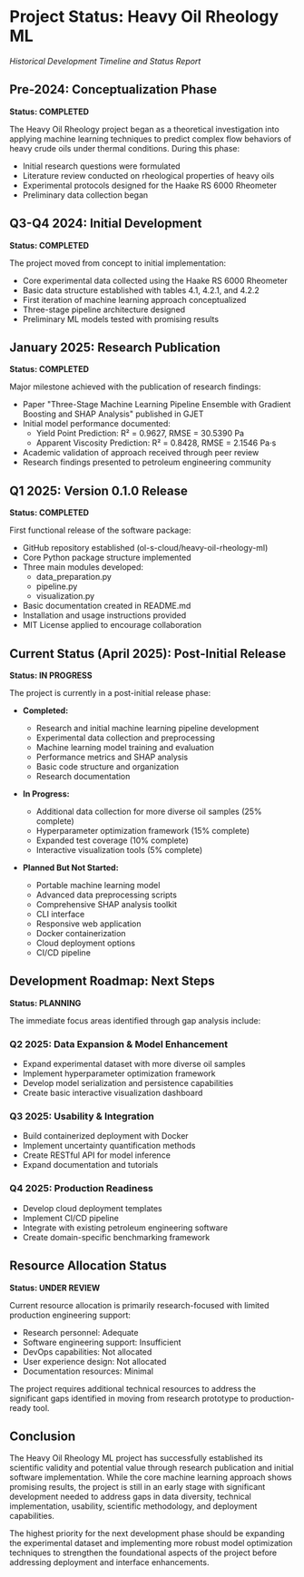 # Project Status: Heavy Oil Rheology ML
*Historical Development Timeline and Status Report*

## Pre-2024: Conceptualization Phase

**Status: COMPLETED**

The Heavy Oil Rheology project began as a theoretical investigation into applying machine learning techniques to predict complex flow behaviors of heavy crude oils under thermal conditions. During this phase:

- Initial research questions were formulated
- Literature review conducted on rheological properties of heavy oils
- Experimental protocols designed for the Haake RS 6000 Rheometer
- Preliminary data collection began

## Q3-Q4 2024: Initial Development

**Status: COMPLETED**

The project moved from concept to initial implementation:

- Core experimental data collected using the Haake RS 6000 Rheometer
- Basic data structure established with tables 4.1, 4.2.1, and 4.2.2
- First iteration of machine learning approach conceptualized
- Three-stage pipeline architecture designed
- Preliminary ML models tested with promising results

## January 2025: Research Publication

**Status: COMPLETED**

Major milestone achieved with the publication of research findings:

- Paper "Three-Stage Machine Learning Pipeline Ensemble with Gradient Boosting and SHAP Analysis" published in GJET
- Initial model performance documented:
  * Yield Point Prediction: R² = 0.9627, RMSE = 30.5390 Pa
  * Apparent Viscosity Prediction: R² = 0.8428, RMSE = 2.1546 Pa·s
- Academic validation of approach received through peer review
- Research findings presented to petroleum engineering community

## Q1 2025: Version 0.1.0 Release

**Status: COMPLETED**

First functional release of the software package:

- GitHub repository established (ol-s-cloud/heavy-oil-rheology-ml)
- Core Python package structure implemented
- Three main modules developed:
  * data_preparation.py
  * pipeline.py
  * visualization.py
- Basic documentation created in README.md
- Installation and usage instructions provided
- MIT License applied to encourage collaboration

## Current Status (April 2025): Post-Initial Release

**Status: IN PROGRESS**

The project is currently in a post-initial release phase:

- **Completed:**
  * Research and initial machine learning pipeline development
  * Experimental data collection and preprocessing
  * Machine learning model training and evaluation
  * Performance metrics and SHAP analysis
  * Basic code structure and organization
  * Research documentation

- **In Progress:**
  * Additional data collection for more diverse oil samples (25% complete)
  * Hyperparameter optimization framework (15% complete)
  * Expanded test coverage (10% complete)
  * Interactive visualization tools (5% complete)

- **Planned But Not Started:**
  * Portable machine learning model
  * Advanced data preprocessing scripts
  * Comprehensive SHAP analysis toolkit
  * CLI interface
  * Responsive web application
  * Docker containerization
  * Cloud deployment options
  * CI/CD pipeline

## Development Roadmap: Next Steps

**Status: PLANNING**

The immediate focus areas identified through gap analysis include:

### Q2 2025: Data Expansion & Model Enhancement
- Expand experimental dataset with more diverse oil samples
- Implement hyperparameter optimization framework
- Develop model serialization and persistence capabilities
- Create basic interactive visualization dashboard

### Q3 2025: Usability & Integration
- Build containerized deployment with Docker
- Implement uncertainty quantification methods
- Create RESTful API for model inference
- Expand documentation and tutorials

### Q4 2025: Production Readiness
- Develop cloud deployment templates
- Implement CI/CD pipeline
- Integrate with existing petroleum engineering software
- Create domain-specific benchmarking framework

## Resource Allocation Status

**Status: UNDER REVIEW**

Current resource allocation is primarily research-focused with limited production engineering support:

- Research personnel: Adequate
- Software engineering support: Insufficient
- DevOps capabilities: Not allocated
- User experience design: Not allocated
- Documentation resources: Minimal

The project requires additional technical resources to address the significant gaps identified in moving from research prototype to production-ready tool.

## Conclusion

The Heavy Oil Rheology ML project has successfully established its scientific validity and potential value through research publication and initial software implementation. While the core machine learning approach shows promising results, the project is still in an early stage with significant development needed to address gaps in data diversity, technical implementation, usability, scientific methodology, and deployment capabilities.

The highest priority for the next development phase should be expanding the experimental dataset and implementing more robust model optimization techniques to strengthen the foundational aspects of the project before addressing deployment and interface enhancements.